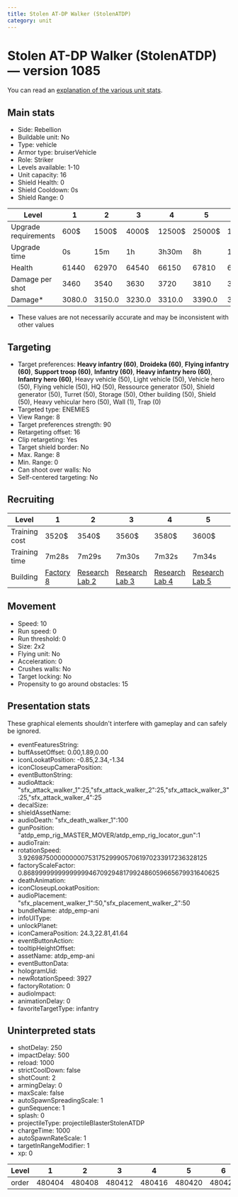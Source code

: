 ```yaml
---
title: Stolen AT-DP Walker (StolenATDP)
category: unit
---
```


# Stolen AT-DP Walker (StolenATDP) — version 1085

You can read an [explanation  of the various unit stats](unitexplained.md).

## Main stats

  * Side: Rebellion
  * Buildable unit: No
  * Type: vehicle
  * Armor type: bruiserVehicle
  * Role: Striker
  * Levels available: 1-10
  * Unit capacity: 16
  * Shield Health: 0
  * Shield Cooldown: 0s
  * Shield Range: 0

|Level               |1     |2     |3     |4     |5     |6      |7      |8      |9       |10      |
|--------------------|------|------|------|------|------|-------|-------|-------|--------|--------|
|Upgrade requirements|600$  |1500$ |4000$ |12500$|25000$|100000$|160000$|320000$|1000000$|1750000$|
|Upgrade time        |0s    |15m   |1h    |3h30m |8h    |1d     |2d     |3d12h  |5d      |1w1d    |
|Health              |61440 |62970 |64540 |66150 |67810 |69510  |71260  |73060  |74900   |76800   |
|Damage per shot     |3460  |3540  |3630  |3720  |3810  |3910   |4010   |4110   |4210    |4320    |
|Damage*             |3080.0|3150.0|3230.0|3310.0|3390.0|3480.0 |3560.0 |3650.0 |3740.0  |3840.0  |

* These values are not necessarily accurate and may be inconsistent with other values

## Targeting

  * Target preferences: **Heavy infantry (60)**, **Droideka (60)**, **Flying infantry (60)**, **Support troop (60)**, **Infantry (60)**, **Heavy infantry hero (60)**, **Infantry hero (60)**, Heavy vehicle (50), Light vehicle (50), Vehicle hero (50), Flying vehicle (50), HQ (50), Ressource generator (50), Shield generator (50), Turret (50), Storage (50), Other building (50), Shield (50), Heavy vehicular hero (50), Wall (1), Trap (0)
  * Targeted type: ENEMIES
  * View Range: 8
  * Target preferences strength: 90
  * Retargeting offset: 16
  * Clip retargeting: Yes
  * Target shield border: No
  * Max. Range: 8
  * Min. Range: 0
  * Can shoot over walls: No
  * Self-centered targeting: No

## Recruiting

|Level        |1                             |2                                     |3                                     |4                                     |5                                     |6                                     |7                                     |8                                     |9                                     |10                                     |
|-------------|------------------------------|--------------------------------------|--------------------------------------|--------------------------------------|--------------------------------------|--------------------------------------|--------------------------------------|--------------------------------------|--------------------------------------|---------------------------------------|
|Training cost|3520$                         |3540$                                 |3560$                                 |3580$                                 |3600$                                 |3620$                                 |3640$                                 |3660$                                 |3696$                                 |4048$                                  |
|Training time|7m28s                         |7m29s                                 |7m30s                                 |7m32s                                 |7m34s                                 |7m36s                                 |7m38s                                 |7m40s                                 |7m44s                                 |8m                                     |
|Building     |[Factory 8](rebelFactory.html)|[Research Lab 2](rebelOffenseLab.html)|[Research Lab 3](rebelOffenseLab.html)|[Research Lab 4](rebelOffenseLab.html)|[Research Lab 5](rebelOffenseLab.html)|[Research Lab 6](rebelOffenseLab.html)|[Research Lab 7](rebelOffenseLab.html)|[Research Lab 8](rebelOffenseLab.html)|[Research Lab 9](rebelOffenseLab.html)|[Research Lab 10](rebelOffenseLab.html)|

## Movement

  * Speed: 10
  * Run speed: 0
  * Run threshold: 0
  * Size: 2x2
  * Flying unit: No
  * Acceleration: 0
  * Crushes walls: No
  * Target locking: No
  * Propensity to go around obstacles: 15

## Presentation stats

These graphical elements shouldn't interfere with gameplay and can safely be ignored.

  * eventFeaturesString: 
  * buffAssetOffset: 0.00,1.89,0.00
  * iconLookatPosition: -0.85,2.34,-1.34
  * iconCloseupCameraPosition: 
  * eventButtonString: 
  * audioAttack: "sfx_attack_walker_1":25,"sfx_attack_walker_2":25,"sfx_attack_walker_3":25,"sfx_attack_walker_4":25
  * decalSize: 
  * shieldAssetName: 
  * audioDeath: "sfx_death_walker_1":100
  * gunPosition: "atdp_emp_rig_MASTER_MOVER/atdp_emp_rig_locator_gun":1
  * audioTrain: 
  * rotationSpeed: 3.92698750000000007531752999057061970233917236328125
  * factoryScaleFactor: 0.8689999999999999946709294817992486059665679931640625
  * deathAnimation: 
  * iconCloseupLookatPosition: 
  * audioPlacement: "sfx_placement_walker_1":50,"sfx_placement_walker_2":50
  * bundleName: atdp_emp-ani
  * infoUIType: 
  * unlockPlanet: 
  * iconCameraPosition: 24.3,22.81,41.64
  * eventButtonAction: 
  * tooltipHeightOffset: 
  * assetName: atdp_emp-ani
  * eventButtonData: 
  * hologramUid: 
  * newRotationSpeed: 3927
  * factoryRotation: 0
  * audioImpact: 
  * animationDelay: 0
  * favoriteTargetType: infantry

## Uninterpreted stats

  * shotDelay: 250
  * impactDelay: 500
  * reload: 1000
  * strictCoolDown: false
  * shotCount: 2
  * armingDelay: 0
  * maxScale: false
  * autoSpawnSpreadingScale: 1
  * gunSequence: 1
  * splash: 0
  * projectileType: projectileBlasterStolenATDP
  * chargeTime: 1000
  * autoSpawnRateScale: 1
  * targetInRangeModifier: 1
  * xp: 0

|Level|1     |2     |3     |4     |5     |6     |7     |8     |9     |10    |
|-----|------|------|------|------|------|------|------|------|------|------|
|order|480404|480408|480412|480416|480420|480424|480428|480432|480436|480440|

